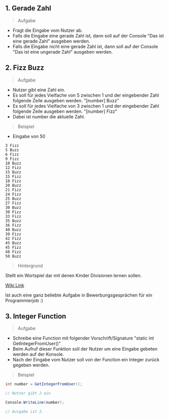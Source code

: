 ## 1. Gerade Zahl

> Aufgabe

* Fragt die Eingabe vom Nutzer ab.
* Falls die Eingabe eine gerade Zahl ist, dann soll auf der Console "Das ist eine gerade Zahl" ausgeben werden.
* Falls die Eingabe nicht eine gerade Zahl ist, dann soll auf der Console "Das ist eine ungerade Zahl" ausgeben werden.

## 2. Fizz Buzz

> Aufgabe

* Nutzer gibt eine Zahl ein. 
* Es soll für jedes Vielfache von 5 zwischen 1 und der eingebender Zahl folgende Zeile ausgeben werden. "[number] Buzz"
* Es soll für jedes Vielfache von 3 zwischen 1 und der eingebender Zahl folgende Zeile ausgeben werden. "[number] Fizz"
* Dabei ist number die aktuelle Zahl.

> Beispiel

* Eingabe von 50

```
3 Fizz
5 Buzz
6 Fizz
9 Fizz
10 Buzz
12 Fizz
15 Buzz
15 Fizz
18 Fizz 
20 Buzz
21 Fizz
24 Fizz
25 Buzz
27 Fizz
30 Buzz
30 Fizz
33 Fizz
35 Buzz
36 Fizz
40 Buzz
39 Fizz
42 Fizz
45 Buzz
45 Fizz
48 Fizz
50 Buzz
```

> Hintergrund

Stellt ein Wortspiel dar mit denen Kinder Divisionen lernen sollen.

[Wiki Link](https://de.wikipedia.org/wiki/Fizz_buzz)

Ist auch eine ganz beliebte Aufgabe in Bewerbungsgesprächen für ein Programmierjob :)

## 3. Integer Function

> Aufgabe

* Schreibe eine Function mit folgender Vorschrift/Signature "static int GetIntegerFromUser()"
* Beim Aufruf dieser Funktion soll der Nutzer um eine Eingabe gebeten werden auf der Konsole.
* Nach der Eingabe vom Nutzer soll von der Function ein Integer zurück gegeben werden.

> Beispiel

```C#
int number = GetIntegerFromUser();

// Nutzer gibt 2 ein

Console.WriteLine(number);

// Ausgabe ist 2.
```
